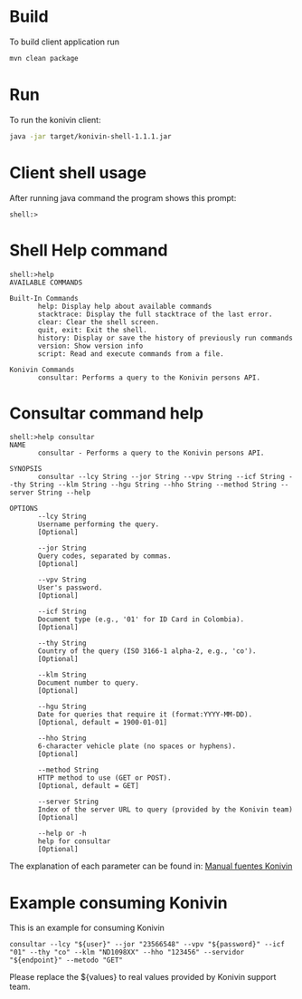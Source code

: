 # Build
To build client application run
````bash
mvn clean package
````
# Run
To run the konivin client:

````bash
java -jar target/konivin-shell-1.1.1.jar
````
# Client shell usage
After running java command the program shows this prompt:
````
shell:>
````
# Shell Help command
````
shell:>help
AVAILABLE COMMANDS

Built-In Commands
       help: Display help about available commands
       stacktrace: Display the full stacktrace of the last error.
       clear: Clear the shell screen.
       quit, exit: Exit the shell.
       history: Display or save the history of previously run commands
       version: Show version info
       script: Read and execute commands from a file.

Konivin Commands
       consultar: Performs a query to the Konivin persons API.
````
# Consultar command help
````
shell:>help consultar
NAME
       consultar - Performs a query to the Konivin persons API.

SYNOPSIS
       consultar --lcy String --jor String --vpv String --icf String --thy String --klm String --hgu String --hho String --method String --server String --help

OPTIONS
       --lcy String
       Username performing the query.
       [Optional]

       --jor String
       Query codes, separated by commas.
       [Optional]

       --vpv String
       User's password.
       [Optional]

       --icf String
       Document type (e.g., '01' for ID Card in Colombia).
       [Optional]

       --thy String
       Country of the query (ISO 3166-1 alpha-2, e.g., 'co').
       [Optional]

       --klm String
       Document number to query.
       [Optional]

       --hgu String
       Date for queries that require it (format:YYYY-MM-DD).
       [Optional, default = 1900-01-01]

       --hho String
       6-character vehicle plate (no spaces or hyphens).
       [Optional]

       --method String
       HTTP method to use (GET or POST).
       [Optional, default = GET]

       --server String
       Index of the server URL to query (provided by the Konivin team)
       [Optional]

       --help or -h
       help for consultar
       [Optional]
````
The explanation of each parameter can be found in:
[Manual fuentes Konivin](https://produccion.konivin.com:28183/konivin/vs/documentacion/DetalleFuentes.xhtml)
# Example consuming Konivin
This is an example for consuming Konivin
````
consultar --lcy "${user}" --jor "23566548" --vpv "${password}" --icf "01" --thy "co" --klm "ND1098XX" --hho "123456" --servidor "${endpoint}" --metodo "GET"
````
Please replace the ${values} to real values provided by Konivin support team.
